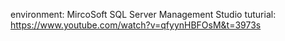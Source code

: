 environment: MircoSoft SQL Server Management Studio 
tuturial: https://www.youtube.com/watch?v=qfyynHBFOsM&t=3973s
